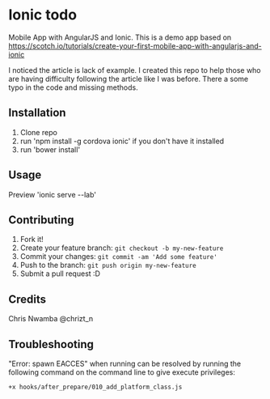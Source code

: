 # Ionic todo

Mobile App with AngularJS and Ionic. This is a demo app based on https://scotch.io/tutorials/create-your-first-mobile-app-with-angularjs-and-ionic

I noticed the article is lack of example. I created this repo to help those who are having difficulty following the article like I was before. There a some typo in the code and missing methods.


## Installation

1. Clone repo
2. run 'npm install -g cordova ionic' if you don't have it installed
2. run 'bower install'


## Usage

Preview
'ionic serve --lab'

## Contributing

1. Fork it!
2. Create your feature branch: `git checkout -b my-new-feature`
3. Commit your changes: `git commit -am 'Add some feature'`
4. Push to the branch: `git push origin my-new-feature`
5. Submit a pull request :D


## Credits

Chris Nwamba @chrizt_n

## Troubleshooting
"Error: spawn EACCES" when running can be resolved by running the following command on the command line to give execute privileges:

  `+x hooks/after_prepare/010_add_platform_class.js`
